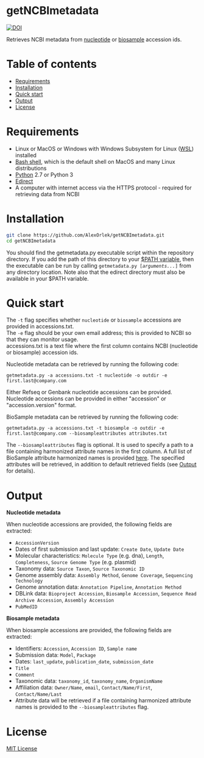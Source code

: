 # getNCBImetadata
[![DOI](https://zenodo.org/badge/177838141.svg)](https://zenodo.org/badge/latestdoi/177838141)

Retrieves NCBI metadata from [nucleotide](https://www.ncbi.nlm.nih.gov/nucleotide/) or [biosample](https://www.ncbi.nlm.nih.gov/biosample/) accession ids.

# Table of contents

* [Requirements](#Requirements)
* [Installation](#Installation)
* [Quick start](#Quick-start)
* [Output](#Output)
* [License](#License)


# Requirements

* Linux or MacOS or Windows with Windows Subsystem for Linux ([WSL](https://docs.microsoft.com/en-us/windows/wsl/install-win10)) installed
* [Bash shell](https://en.wikibooks.org/wiki/Bash_Shell_Scripting#What_is_Bash?), which is the default shell on MacOS and many Linux distributions
* [Python](https://www.python.org/) 2.7 or Python 3
* [Edirect](https://www.ncbi.nlm.nih.gov/books/NBK179288/)
* A computer with internet access via the HTTPS protocol - required for retrieving data from NCBI<br>


# Installation

```bash
git clone https://github.com/AlexOrlek/getNCBImetadata.git
cd getNCBImetadata
```
You should find the getmetadata.py executable script within the repository directory. If you add the path of this directory to your [$PATH variable](https://www.computerhope.com/issues/ch001647.htm), then the executable can be run by calling `getmetadata.py [`*`arguments...`*`]` from any directory location. Note also that the edirect directory must also be available in your $PATH variable.


# Quick start

The `-t` flag specifies whether `nucleotide` or	`biosample` accessions are provided in accessions.txt.<br>
The `-e` flag should be your own email address; this is provided to NCBI so that they can monitor usage.<br>
accessions.txt is a text file where the first column contains NCBI (nucleotide or biosample) accession ids.<br>


Nucleotide metadata can be retrieved by running the following code:

`getmetadata.py -a accessions.txt -t nucleotide -o outdir -e first.last@company.com`

Either Refseq or Genbank nucleotide accessions can be provided. Nucleotide accessions can be provided in either "accession" or "accession.version" format.<br>


BioSample metadata can be retrieved by running the following code:

`getmetadata.py -a accessions.txt -t biosample -o outdir -e first.last@company.com --biosampleattributes attributes.txt`

The `--biosampleattributes` flag is optional. It is used to specify a path to a file containing harmonized attribute names in the first column. A full list of BioSample attribute harmonized names is provided [here](https://www.ncbi.nlm.nih.gov/biosample/docs/attributes/). The specified attributes will be retrieved, in addition to default retrieved fields (see [Output](#Output) for details).<br>


# Output

__Nucleotide metadata__

When nucleotide accessions are provided, the following fields are extracted:
* `AccessionVersion`
* Dates of first submission and last update: `Create Date`, `Update Date`
* Molecular characteristics: `Molecule Type` (e.g. dna), `Length`, `Completeness`, `Source Genome Type` (e.g. plasmid)
* Taxonomy data: `Source Taxon`, `Source Taxonomic ID`
* Genome assembly data: `Assembly Method`, `Genome Coverage`, `Sequencing Technology`
* Genome annotation data: `Annotation Pipeline`, `Annotation Method`
* DBLink data: `Bioproject Accession`, `Biosample Accession`, `Sequence Read Archive Accession`, `Assembly Accession`
* `PubMedID`<br>


__Biosample metadata__

When biosample accessions are provided, the following fields are extracted:
* Identifiers: `Accession`, `Accession ID`, `Sample name`
* Submission data: `Model`, `Package`
* Dates: `last_update`, `publication_date`, `submission_date` 
* `Title`
* `Comment`
* Taxonomic data: `taxonomy_id`, `taxonomy_name`, `OrganismName`
* Affiliation data: `Owner/Name`, `email`, `Contact/Name/First`, `Contact/Name/Last`
* Attribute data will be retrieved if a file containing harmonized attribute names is provided to the `--biosampleattributes` flag.


# License

[MIT License](https://en.wikipedia.org/wiki/MIT_License)
